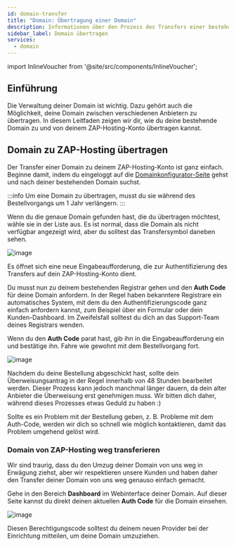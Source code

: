```yaml
---
id: domain-transfer
title: "Domain: Übertragung einer Domain"
description: Informationen über den Prozess des Transfers einer bestehenden Domain bei ZAP-Hosting - ZAP-Hosting.com Dokumentation
sidebar_label: Domain übertragen
services:
  - domain
---
```


import InlineVoucher from '@site/src/components/InlineVoucher';

## Einführung

Die Verwaltung deiner Domain ist wichtig. Dazu gehört auch die Möglichkeit, deine Domain zwischen verschiedenen Anbietern zu übertragen. In diesem Leitfaden zeigen wir dir, wie du deine bestehende Domain zu und von deinem ZAP-Hosting-Konto übertragen kannst.

<InlineVoucher />

## Domain zu ZAP-Hosting übertragen

Der Transfer einer Domain zu deinem ZAP-Hosting-Konto ist ganz einfach. Beginne damit, indem du eingeloggt auf die [Domainkonfigurator-Seite](https://zap-hosting.com/en/shop/product/domain/) gehst und nach deiner bestehenden Domain suchst.

:::info
Um eine Domain zu übertragen, musst du sie während des Bestellvorgangs um 1 Jahr verlängern.
:::

Wenn du die genaue Domain gefunden hast, die du übertragen möchtest, wähle sie in der Liste aus. Es ist normal, dass die Domain als nicht verfügbar angezeigt wird, aber du solltest das Transfersymbol daneben sehen.

![image](https://screensaver01.zap-hosting.com/index.php/s/omnaMqXJgarxsqW/preview)

Es öffnet sich eine neue Eingabeaufforderung, die zur Authentifizierung des Transfers auf dein ZAP-Hosting-Konto dient.

Du musst nun zu deinem bestehenden Registrar gehen und den **Auth Code** für deine Domain anfordern. In der Regel haben bekanntere Registrare ein automatisches System, mit dem du den Authentifizierungscode ganz einfach anfordern kannst, zum Beispiel über ein Formular oder dein Kunden-Dashboard. Im Zweifelsfall solltest du dich an das Support-Team deines Registrars wenden.

Wenn du den **Auth Code** parat hast, gib ihn in die Eingabeaufforderung ein und bestätige ihn. Fahre wie gewohnt mit dem Bestellvorgang fort.

![image](https://screensaver01.zap-hosting.com/index.php/s/y9mca4c3XeTaaHS/preview)

Nachdem du deine Bestellung abgeschickt hast, sollte dein Überweisungsantrag in der Regel innerhalb von 48 Stunden bearbeitet werden. Dieser Prozess kann jedoch manchmal länger dauern, da dein alter Anbieter die Überweisung erst genehmigen muss. Wir bitten dich daher, während dieses Prozesses etwas Geduld zu haben :)

Sollte es ein Problem mit der Bestellung geben, z. B. Probleme mit dem Auth-Code, werden wir dich so schnell wie möglich kontaktieren, damit das Problem umgehend gelöst wird.

### Domain von ZAP-Hosting weg transferieren

Wir sind traurig, dass du den Umzug deiner Domain von uns weg in Erwägung ziehst, aber wir respektieren unsere Kunden und haben daher den Transfer deiner Domain von uns weg genauso einfach gemacht.

Gehe in den Bereich **Dashboard** im Webinterface deiner Domain. Auf dieser Seite kannst du direkt deinen aktuellen **Auth Code** für die Domain einsehen.

![image](https://screensaver01.zap-hosting.com/index.php/s/LHjd6i5xwX3rFM2/preview)

Diesen Berechtigungscode solltest du deinem neuen Provider bei der Einrichtung mitteilen, um deine Domain umzuziehen.

